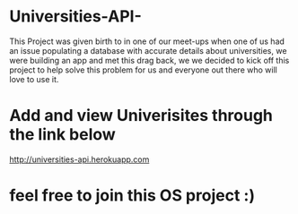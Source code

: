 # Universities-API-
This Project was given birth to in one of our meet-ups when one of us had an issue populating a database with accurate details about universities, we were building an app and met this drag back, we we decided to kick off this project to help solve this problem for us and everyone out there who will love to use it.
# Add and view Univerisites through the link below
http://universities-api.herokuapp.com

# feel free to join this OS project :)
